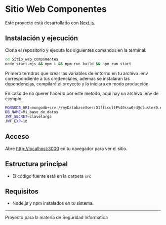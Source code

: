 # Sitio Web Componentes

Este proyecto está desarrollado con [Next.js](https://nextjs.org).

## Instalación y ejecución

Clona el repositorio y ejecuta los siguientes comandos en la terminal:

```bash
cd Sitio_web_componentes
node start.mjs && npm i && npm run build && npm run start
```

Primero terndras que crear las variables de entorno en tu archivo .env correspondiente a tus credenciales, ademas se instalaran las dependencias, compilará el proyecto y lo iniciará en modo producción.

En caso de no querer hacerlo por este metodo, aquí hay un archivo .env de ejemplo

```bash
MONGODB_URI=mongodb+srv://myDatabaseUser:D1fficultP%40ssw0rd@cluster0.example.mongodb.net/?retryWrites=true&w=majority
DB_NAME=Mi_base_de_datos
JWT_SECRET=clavelarga
JWT_EXP=1d
```

## Acceso

Abre [http://localhost:3000](http://localhost:3000) en tu navegador para ver el sitio.

## Estructura principal

- El código fuente está en la carpeta `src`

## Requisitos

- Node.js y npm instalados en tu sistema.

---
Proyecto para la materia de Seguridad Informatica